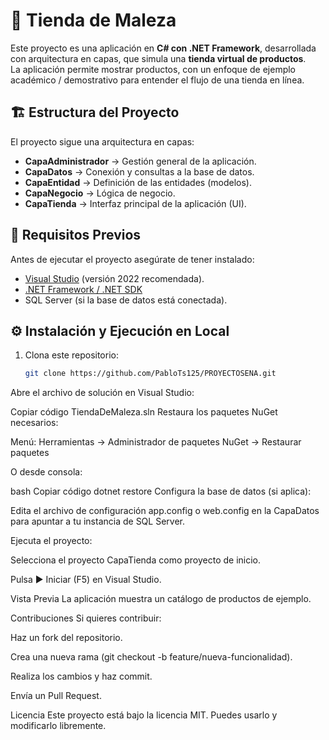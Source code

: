 # 🌱 Tienda de Maleza

Este proyecto es una aplicación en **C# con .NET Framework**, desarrollada con arquitectura en capas, que simula una **tienda virtual de productos**.  
La aplicación permite mostrar productos, con un enfoque de ejemplo académico / demostrativo para entender el flujo de una tienda en línea.

## 🏗️ Estructura del Proyecto
El proyecto sigue una arquitectura en capas:

- **CapaAdministrador** → Gestión general de la aplicación.  
- **CapaDatos** → Conexión y consultas a la base de datos.  
- **CapaEntidad** → Definición de las entidades (modelos).  
- **CapaNegocio** → Lógica de negocio.  
- **CapaTienda** → Interfaz principal de la aplicación (UI).  

## 🚀 Requisitos Previos
Antes de ejecutar el proyecto asegúrate de tener instalado:

- [Visual Studio](https://visualstudio.microsoft.com/) (versión 2022 recomendada).
- [.NET Framework / .NET SDK](https://dotnet.microsoft.com/en-us/download)  
- SQL Server (si la base de datos está conectada).  

## ⚙️ Instalación y Ejecución en Local
1. Clona este repositorio:
   ```bash
   git clone https://github.com/PabloTs125/PROYECTOSENA.git
Abre el archivo de solución en Visual Studio:

Copiar código
TiendaDeMaleza.sln
Restaura los paquetes NuGet necesarios:

Menú: Herramientas → Administrador de paquetes NuGet → Restaurar paquetes

O desde consola:

bash
Copiar código
dotnet restore
Configura la base de datos (si aplica):

Edita el archivo de configuración app.config o web.config en la CapaDatos para apuntar a tu instancia de SQL Server.

Ejecuta el proyecto:

Selecciona el proyecto CapaTienda como proyecto de inicio.

Pulsa ▶️ Iniciar (F5) en Visual Studio.

Vista Previa
La aplicación muestra un catálogo de productos de ejemplo.

 Contribuciones
Si quieres contribuir:

Haz un fork del repositorio.

Crea una nueva rama (git checkout -b feature/nueva-funcionalidad).

Realiza los cambios y haz commit.

Envía un Pull Request.

Licencia
Este proyecto está bajo la licencia MIT.
Puedes usarlo y modificarlo libremente.